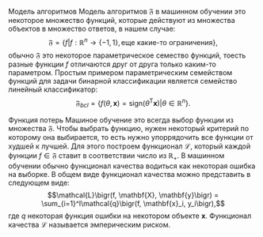 Модель алгоритмов
Модель алгоритмов $\mathfrak{F}$ в машинном обучении это некоторое множество функций, которые действуют из множества объектов в множество ответов, в нашем случае:$$\mathfrak{F} = \{f| f: \mathbb{R}^n \to \{-1, 1\}, \text{еще какие-то ограничения}\},$$обычно $\mathfrak{F}$ это некоторое параметрическое семество функций, тоесть разные функции $f$ отличаются друг от друга только каким-то параметром. Простым примером параметрическим семейством функций для задачи бинарной классификации является семейство линейный классификатор:$$\mathfrak{F}_{bcl} = \left\{f\bigr(\theta, \mathbf{x}\bigr)=\text{sign}\bigr(\theta^{\mathsf{T}}\mathbf{x}\bigr)\bigr| \theta \in \mathbb{R}^{n} \right\}.$$

Функция потерь
Машиное обучение это всегда выбор функции из множества $\mathfrak{F}$. Чтобы выбрать функцию, нужен некоторый критерий по которому она выбирается, то есть нужно упоррядочить все функции от худшей к лучшей. Для этого построем функционал $\mathcal{L}$, который каждой функции $f \in \mathfrak{F}$ ставит в соответствии число из $\mathbb{R}_+$. В машинном обучении обычно функционал качества водиться как некоторая ошибка на выборке. В общем виде функционал качества можно представить в следующем виде:$$\mathcal{L}\bigr(f, \mathbf{X}, \mathbf{y}\bigr) = \sum_{i=1}^l\mathcal{q}\bigr(f, \mathbf{x}_i, y_i\bigr),$$где $q$ некоторая функция ошибки на некотором объекте $\mathbf{x}$. Функционал качества $\mathcal{L}$ называется эмперическим риском.
